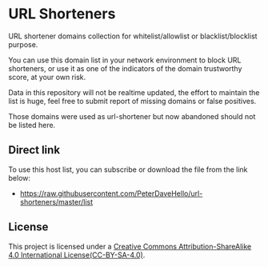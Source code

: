 # URL Shorteners

URL shortener domains collection for whitelist/allowlist or blacklist/blocklist purpose.

You can use this domain list in your network environment to block URL shorteners, or use it as one of the indicators of the domain trustworthy score, at your own risk.

Data in this repository will not be realtime updated, the effort to maintain the list is huge, feel free to submit report of missing domains or false positives.

Those domains were used as url-shortener but now abandoned should not be listed here.

## Direct link

To use this host list, you can subscribe or download the file from the link below:

- https://raw.githubusercontent.com/PeterDaveHello/url-shorteners/master/list

## License

This project is licensed under a [Creative Commons Attribution-ShareAlike 4.0 International License(CC-BY-SA-4.0)](https://creativecommons.org/licenses/by-sa/4.0/).
